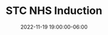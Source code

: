 ---
date: 2022-11-19 19:00:00-06:00
dates: 7:00 pm on Nov 19 2022
draft: false
durationMinutes: 60
title: STC NHS Induction
---